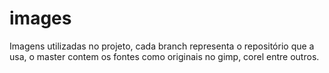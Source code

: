# images
Imagens utilizadas no projeto, cada branch representa o repositório que a usa, o master contem os fontes como originais no gimp, corel entre outros.
